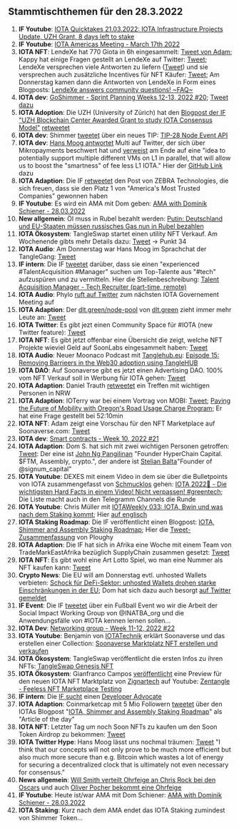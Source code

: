 ## Stammtischthemen für den 28.3.2022

1. **IF Youtube**: [IOTA Quicktakes 21.03.2022: IOTA Infrastructure Projects Update, UZH Grant, 8 days left to stake](https://www.youtube.com/watch?v=Y64nKbU0z98)
2. **IF Youtube**: [IOTA Americas Meeting - March 17th 2022](https://www.youtube.com/watch?v=K_xvUN3FWMM&t=13s)
3. **IOTA NFT**: LendeXe hat 770 Giota in 6h eingesammelt: [Tweet von Adam](https://twitter.com/adam_unchained/status/1505979095372292097?s=20&t=epZoVb8ikfnl1SdDA-NOvQ); Kappy hat einige Fragen gestellt an LendeXe auf Twitter: [Tweet](https://twitter.com/Rob_Daykin/status/1505906528255107072?s=20&t=epZoVb8ikfnl1SdDA-NOvQ); LendeXe versprechen viele Antworten zu liefern ([Tweet](https://twitter.com/LendeXeFinance/status/1506705132951638018?s=20&t=WUKzZ-mTdHLUr2aP0A2lAA)) und sie versprechen auch zusätzliche Incentives für NFT Käufer: [Tweet](https://twitter.com/LendeXeFinance/status/1506637302180814849?s=20&t=WUKzZ-mTdHLUr2aP0A2lAA); Am Donnerstag kamen dann die Antworten von LendeXe in Form eines Blogposts: [LendeXe answers community questions! ~FAQ~](https://medium.com/@LendeXeFinance/a59119104d2f)
4. **IOTA dev**: [GoShimmer - Sprint Planning Weeks 12-13, 2022 #20](https://github.com/iotaledger/research-updates/discussions/20); [Tweet dazu](https://twitter.com/iota/status/1506566719640379397?s=20&t=23pNXUoAAQ1VxsoSIYahSw)
5. **IOTA Adoption**: Die UZH (University of Zürich) hat den [Blogpost der IF "UZH Blockchain Center Awarded Grant to study IOTA Consensus Model"](https://blog.iota.org/uzh-blockchain-center-awarded-grant-to-study-iota-consensus/) [retweetet](https://twitter.com/uzh_blockchain/status/1506603853101383688?s=20&t=v-6SFZo14SY6HuBMMmo2_w)
6. **IOTA dev**: Shimmer [tweetet](https://twitter.com/shimmernet/status/1506299930729717762?s=20&t=v-6SFZo14SY6HuBMMmo2_w) über ein neues TIP: [TIP-28 Node Event API](https://github.com/iotaledger/tips/pull/66)
7. **IOTA dev**: [Hans Moog antwortet](https://twitter.com/hus_qy/status/1506587877442007041?s=20&t=v-6SFZo14SY6HuBMMmo2_w) Multi auf Twitter, der sich über Mikropayments beschwert hat und [verweist](https://twitter.com/hus_qy/status/1506590639726764033?s=20&t=v-6SFZo14SY6HuBMMmo2_w) am Ende auf eine "idea to potentially support multiple different VMs on L1 in parallel, that will allow us to boost the "smartness" of fee less L1 IOTA." Hier der [GitHub Link](https://github.com/iotaledger/goshimmer/blob/feat/utxovm/packages/refactored/utxo/vm.go) dazu
8. **IOTA Adaption**: Die IF [retweetet](https://twitter.com/iota/status/1506287255392030734?s=20&t=v-6SFZo14SY6HuBMMmo2_w) den Post von ZEBRA Technologies, die sich freuen, dass sie den Platz 1 von "America's Most Trusted Companies" gewonnen haben
9. **IF Youtube**: Es wird ein AMA mit Dom geben: [AMA with Dominik Schiener - 28.03.2022](https://www.youtube.com/watch?v=yuiCrwDFV7Q)
10. **New allgemein**: Öl muss in Rubel bezahlt werden: [Putin: Deutschland und EU-Staaten müssen russisches Gas nun in Rubel bezahlen](https://www.finanzen.net/nachricht/rohstoffe/kein-dollar-oder-euro-mehr-putin-deutschland-und-eu-staaten-muessen-russisches-gas-nun-in-rubel-bezahlen-11168681)
11. **IOTA Ökosystem**: TangleSwap startet einen utility NFT Verkauf. Am Wochenende gibts mehr Details dazu: [Tweet](https://twitter.com/TangleSwapE/status/1506664371254185988?s=20&t=WUKzZ-mTdHLUr2aP0A2lAA)  -> Punkt 34
12. **IOTA Audio**: Am Donnerstag war Hans Moog im Sprachchat der TangleGang: [Tweet](https://twitter.com/GangTangleTalk/status/1506619642311286787?s=20&t=WUKzZ-mTdHLUr2aP0A2lAA)
13. **IF intern**: Die IF [tweetet](https://twitter.com/iota/status/1506692603391131654?s=20&t=WUKzZ-mTdHLUr2aP0A2lAA) darüber, dass sie einen "experienced #TalentAcquisition #Manager" suchen um Top-Talente aus "#tech" aufzuspüren und zu vermitteln. Hier die Stellenbeschreibung: [Talent Acquisition Manager - Tech Recruiter (part-time, remote)](https://iota.bamboohr.com/jobs/view.php?id=199&source=aWQ9NA%3D%3D)
14. **IOTA Audio**: Phylo [ruft auf Twitter](https://twitter.com/PhyloIota/status/1506621404116287488?s=20&t=WUKzZ-mTdHLUr2aP0A2lAA) zum nächsten IOTA Governement Meeting auf
15. **IOTA Adaption**: Der [dlt.green/node-pool](https://dlt.green/node-pool) von [dlt.green](https://twitter.com/dlt_green) zieht immer mehr Leute an: [Tweet](https://twitter.com/dlt_green/status/1506732771330469899?s=20&t=WUKzZ-mTdHLUr2aP0A2lAA)
16. **IOTA Twitter**: Es gibt jezt einen Community Space für #IOTA (new Twitter feature): [Tweet](https://twitter.com/accretionist/status/1506792664598986752?s=20&t=YUH4bZBdGary5cTAQo-tMg)
17. **IOTA NFT**: Es gibt jetzt offenbar eine Übersicht die zeigt, welche NFT Projekte wieviel Geld auf SoonLabs eingesammelt haben: [Tweet](https://twitter.com/zizouIOTA/status/1506975838226550784?s=20&t=YUH4bZBdGary5cTAQo-tMg)
18. **IOTA Audio**: Neuer Moonaco Podcast mit [Tanglehub.eu](https://tanglehub.eu/): [Episode 15: Removing Barrieers in the Web30 adoption using TangleHUB](https://open.spotify.com/episode/3ZJkHVCs7P201BIABa2Y6l?si=30b7c76dc34f49f6)
19. **IOTA DAO**: Auf Soonaverse gibt es jetzt einen Advertising DAO. 100% vom NFT Verkauf soll in Werbung für IOTA gehen: [Tweet](https://twitter.com/IotaDao/status/1507025088801091588?s=20&t=WJMhELgyQy-iBjoTHWoWog)
20. **IOTA Adaption**: Daniel Trauth [retweetet](https://twitter.com/DanielTrauth/status/1507078440918437904?s=20&t=WJMhELgyQy-iBjoTHWoWog) ein Treffen mit wichtigen Personen in NRW
21. **IOTA Adaption**: IOTerry war bei einem Vortrag von MOBI: [Tweet](https://twitter.com/io_terry/status/1507116572573323265?s=20&t=WJMhELgyQy-iBjoTHWoWog); [Paving the Future of Mobility with Oregon's Road Usage Charge Program](https://www.youtube.com/watch?v=UfutrxGfFro); Er hat eine Frage gestellt bei 52:10min
22. **IOTA NFT**: Adam zeigt eine Vorschau für den NFT Marketplace auf Soonaverse.com: [Tweet](https://twitter.com/adam_unchained/status/1507248564711268355?s=20&t=WJMhELgyQy-iBjoTHWoWog)
23. **IOTA dev**: [Smart contracts - Week 10, 2022 #21](https://github.com/iotaledger/engineering-updates/discussions/21)
24. **IOTA Adaption**: Dom S. hat sich mit zwei wichtigen Personen getroffen: [Tweet](https://twitter.com/stelyb/status/1507269054628831237?s=20&t=yoy6LiklJB2bPsNepTMlcw): Der eine ist [John Ng Pangilinan](https://twitter.com/john_ng_p) "Founder HyperChain Capital. $FTM, Assembly, crypto.", der andere ist [Stelian Balta](https://twitter.com/stelyb)"Founder of @signum_capital"
25. **IOTA Youtube**: DEXES mit einem Video in dem sie über die Bulletpoints von IOTA zusammengefasst von [Schmucklos](https://twitter.com/Schmucklos_) gehen: [IOTA 2022👀 - Die wichtigsten Hard Facts in einem Video! Nicht verpassen! #greentech](https://www.youtube.com/watch?v=cGX-fjCiHoU); Die Liste macht auch in den Telegramm Channels die Runde
26. **IOTA Youtube**: Chris Müller mit [IOTAWeekly 033: IOTA, Bwin und was nach dem Staking kommt](https://www.youtube.com/watch?app=desktop&v=LUCbZFdst9E); Hier [auf englisch](https://www.youtube.com/watch?v=SgKHxk1h1fA&feature=youtu.be)
27. **IOTA Staking Roadmap**: Die IF veröffentlicht einen Blogpost: [IOTA, Shimmer and Assembly Staking Roadmap](https://blog.iota.org/iota-shimmer-and-assembly-staking-roadmap/); Hier die [Tweet-Zusammenfassung](https://twitter.com/Ploughy2/status/1507387815063351297?s=20&t=13kbgU_fTy19KBWCMvwC-A) von Ploughy
28. **IOTA Adaption**: Die IF hat sich in Afrika eine Woche mit einem Team von TradeMarkEastAfrika bezüglich SupplyChain zusammen gesetzt: [Tweet](https://twitter.com/iota/status/1507332027560955908?s=20&t=13kbgU_fTy19KBWCMvwC-A)
29. **IOTA NFT**: Es gibt wohl eine Art Lotto Spiel, wo man eine Nummer als NFT kaufen kann: [Tweet](https://twitter.com/iBuyTheNumbers/status/1507173095072706565?s=20&t=13kbgU_fTy19KBWCMvwC-A)
30. **Crypto News**: Die EU will am Donnerstag evtl. unhosted Wallets verbieten: [Schock für DeFi-Sektor: unhosted Wallets drohen starke Einschränkungen in der EU](https://www.btc-echo.de/news/schock-defi-sektor-unhosted-wallets-drohen-einschraenkungen-137792/); Dom hat sich dazu auch besorgt [auf Twitter gemeldet](https://twitter.com/DomSchiener/status/1507770669647417348?s=20&t=X7K1saCdiyrQZzKoB-w8CQ)
31. **IF Event**: Die IF [tweetet](https://twitter.com/iota/status/1507643609230761984?s=20&t=X7K1saCdiyrQZzKoB-w8CQ) über ein Fußball Event wo wir die Arbeit der Social Impact Working Group von @INATBA_org und die Anwendungsfälle von #IOTA kennen lernen sollen...
32. **IOTA Dev**: [Networking group - Week 11-12, 2022 #22](https://github.com/iotaledger/research-updates/discussions/22)
33. **IOTA Youtube**: Benjamin von [IOTATechnik](https://twitter.com/IotaTechnik) erklärt Soonaverse und das erstellen einer Collection: [Soonaverse Marktplatz NFT erstellen und verkaufen](https://www.youtube.com/watch?v=Y0eCH2dHy0w)
34. **IOTA Ökosystem**: TangleSwap veröffentlicht die ersten Infos zu ihren NFTs: [TangleSwap Genesis NFT](https://tangleswap.medium.com/tangleswap-genesis-nft-3b016624d0c9)
35. **IOTA Ökosystem**: Gianfranco Campos [veröffentlicht](https://twitter.com/hassping/status/1508291685691789312?s=20&t=XgDdUnYw7iOg277xkWRX5g) eine Preview für den neuen IOTA NFT Marktplatz von [Zignartech](https://twitter.com/zignartech) auf Youtube: [Zentangle - Feeless NFT Marketplace Testing](https://www.youtube.com/watch?v=zFKR-SGGhek)
36. **IF intern**: Die [IF sucht](https://twitter.com/iota/status/1507402331972849671?s=20&t=sAY60cLXzFOplhGgzED2fw) einen [Developer Advocate](https://iota.bamboohr.com/jobs/view.php?id=195)
37. **IOTA Adaption**: Coinmarketcap mit 5 Mio Followern [tweetet](https://twitter.com/CoinMarketCap/status/1508268157185642496?s=20&t=sAY60cLXzFOplhGgzED2fw) über den IOTAs Blogpost "[IOTA, Shimmer and Assembly Staking Roadmap](https://coinmarketcap.com/alexandria/signals/25268)" als "Article of the day"
38. **IOTA NFT**: Letzter Tag um noch Soon NFTs zu kaufen um den Soon Token Airdrop zu bekommen: [Tweet](https://twitter.com/soon_labs/status/1508308699827253252?s=20&t=XgDdUnYw7iOg277xkWRX5g)
39. **IOTA Twitter Hype**: Hans Moog lässt uns nochmal träumen: [Tweet](https://twitter.com/hus_qy/status/1508171754107289607?s=20&t=XgDdUnYw7iOg277xkWRX5g) "I think that our concepts will not only prove to be much more efficient but also much more secure than e.g. Bitcoin which wastes a lot of energy for securing a decentralized clock that is ultimately not even necessary for consensus."
40. **News allgemein**: [Will Smith verteilt Ohrfeige an Chris Rock bei den Oscars](https://www.youtube.com/watch?v=qaN0whso7bc) und auch [Oliver Pocher bekommt eine Ohrfeige](https://www.youtube.com/watch?v=wURd4Fy7Ufo)
41. **IF Youtube**: Heute ist/war AMA mit Dom Schiener: [AMA with Dominik Schiener - 28.03.2022](https://www.youtube.com/watch?v=yuiCrwDFV7Q)
42. **IOTA Staking**: Kurz nach dem AMA endet das  IOTA Staking zumindest von Shimmer Token...
